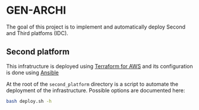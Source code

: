 # GEN-ARCHI

The goal of this project is to implement and automatically deploy  Second and Third platfoms (IDC).

## Second platform

This infratructure is deployed using [Terraform for AWS](https://registry.terraform.io/providers/hashicorp/aws/latest) and its configuration is done using [Ansible](https://docs.ansible.com/)

At the root of the `second_platform` directory is a script to automate the deployment of the infrastructure. Possible options are documented here:
```bash
bash deploy.sh -h
```